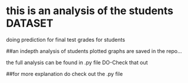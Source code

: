 # this is an analysis of the students DATASET

doing prediction for final test grades for students 

##an indepth analysis of students plotted graphs are saved in the repo...

the full analysis can be found in .py file DO-Check that out 

##for more explanation do check out the .py file
